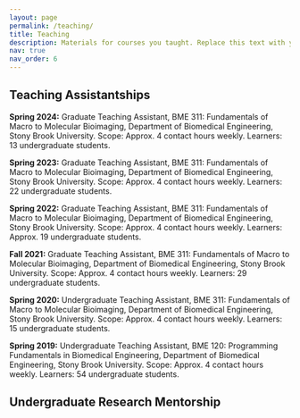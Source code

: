 ```yaml
---
layout: page
permalink: /teaching/
title: Teaching
description: Materials for courses you taught. Replace this text with your description.
nav: true
nav_order: 6
---
```


## Teaching Assistantships

**Spring 2024:**	Graduate Teaching Assistant, BME 311: Fundamentals of Macro to Molecular Bioimaging, Department of Biomedical Engineering, Stony Brook University. Scope: Approx. 4 contact hours weekly. Learners: 13 undergraduate students.

**Spring 2023:**	Graduate Teaching Assistant, BME 311: Fundamentals of Macro to Molecular Bioimaging, Department of Biomedical Engineering, Stony Brook University. Scope: Approx. 4 contact hours weekly. Learners: 22 undergraduate students.

**Spring 2022:**	Graduate Teaching Assistant, BME 311: Fundamentals of Macro to Molecular Bioimaging, Department of Biomedical Engineering, Stony Brook University. Scope: Approx. 4 contact hours weekly. Learners: Approx. 19 undergraduate students.

**Fall 2021:**  	Graduate Teaching Assistant, BME 311: Fundamentals of Macro to Molecular Bioimaging, Department of Biomedical Engineering, Stony Brook University. Scope: Approx. 4 contact hours weekly. Learners: 29 undergraduate students.

**Spring 2020:**	Undergraduate Teaching Assistant, BME 311: Fundamentals of Macro to Molecular Bioimaging, Department of Biomedical Engineering, Stony Brook University. Scope: Approx. 4 contact hours weekly. Learners: 15 undergraduate students.

**Spring 2019:**	Undergraduate Teaching Assistant, BME 120: Programming Fundamentals in Biomedical Engineering, Department of Biomedical Engineering, Stony Brook University. Scope: Approx. 4 contact hours weekly. Learners: 54 undergraduate students.

## Undergraduate Research Mentorship

